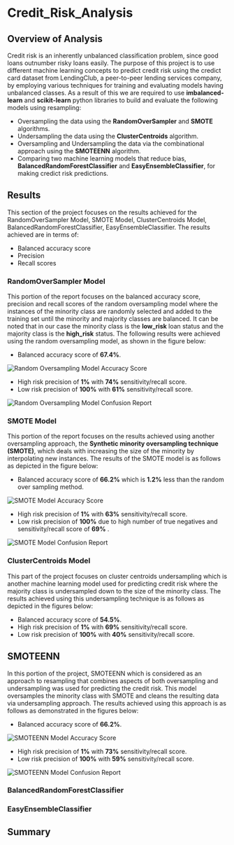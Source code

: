 # Credit_Risk_Analysis

## Overview of Analysis

Credit risk is an inherently unbalanced classification problem, since good loans outnumber risky loans easily. The purpose of this project is to use different machine learning concepts to predict credit risk using the credict card dataset from LendingClub, a peer-to-peer lending services company, by employing various techniques for training and evaluating models having unbalanced classes. As a result of this we are required to use **imbalanced-learn** and **scikit-learn** python libraries to build and evaluate the following models using resampling:

- Oversampling the data using the **RandomOverSampler** and **SMOTE** algorithms.
- Undersampling the data using the **ClusterCentroids** algorithm.
- Oversampling and Undersampling the data via the combinational approach using the **SMOTEENN** algorithm.
- Comparing two machine learning models that reduce bias, **BalancedRandomForestClassifier** and **EasyEnsembleClassifier**, for making credict risk predictions. 

## Results

This section of the project focuses on the results achieved for the RandomOverSampler Model, SMOTE Model, ClusterCentroids Model, BalancedRandomForestClassifier, EasyEnsembleClassifier. The results achieved are in terms of:

- Balanced accuracy score
- Precision
- Recall scores

### RandomOverSampler Model

This portion of the report focuses on the balanced accuracy score, precision and recall scores of the random oversampling model where the instances of the minority class are randomly selected and added to the training set until the minority and majority classes are balanced. It can be noted that in our case the minority class is the **low_risk**  loan status and the majority class is the **high_risk** status. The following results were achieved using the random oversampling model, as shown in the figure below:

- Balanced accuracy score of **67.4%**.

![Random Oversampling Model Accuracy Score]()

- High risk precision of **1%** with **74%** sensitivity/recall score.
- Low risk precision of **100%** with **61%** sensitivity/recall score.

![Random Oversampling Model Confusion Report]()

### SMOTE Model

This portion of the report focuses on the results achieved using another oversampling approach, the **Synthetic minority oversampling technique (SMOTE)**, which deals with increasing the size of the minority by interpolating new instances. The results of the SMOTE model is as follows as depicted in the figure below:

- Balanced accuracy score of **66.2%** which is **1.2%** less than the random over sampling method.

![SMOTE Model Accuracy Score]()

- High risk precision of **1%** with **63%** sensitivity/recall score.
- Low risk precision of **100%** due to high number of true negatives and sensitivity/recall score of **69%** .

![SMOTE Model Confusion Report]()

### ClusterCentroids Model

This part of the project focuses on cluster centroids undersampling which is another machine learning model used for predicting credit risk where the majority class is undersampled down to the size of the minority class. The results achieved using this undersampling technique is as follows as depicted in the figures below:

- Balanced accuracy score of **54.5%**.
- High risk precision of **1%** with **69%** sensitivity/recall score.
- Low risk precision of **100%** with **40%** sensitivity/recall score.

## SMOTEENN

In this portion of the project, SMOTEENN  which is considered as an approach to resampling that combines aspects of both oversampling and undersampling  was used for predicting the credit risk. This model oversamples the minority class with SMOTE and cleans the resulting data via undersampling approach. The results achieved using this approach is as follows as demonstrated in the figures below:

- Balanced accuracy score of **66.2%**.

![SMOTEENN Model Accuracy Score]()

- High risk precision of **1%** with **73%** sensitivity/recall score.
- Low risk precision of **100%** with **59%** sensitivity/recall score.

![SMOTEENN Model Confusion Report]()

### BalancedRandomForestClassifier



### EasyEnsembleClassifier


## Summary
